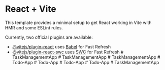 # React + Vite

This template provides a minimal setup to get React working in Vite with HMR and some ESLint rules.

Currently, two official plugins are available:

- [@vitejs/plugin-react](https://github.com/vitejs/vite-plugin-react/blob/main/packages/plugin-react/README.md) uses [Babel](https://babeljs.io/) for Fast Refresh
- [@vitejs/plugin-react-swc](https://github.com/vitejs/vite-plugin-react-swc) uses [SWC](https://swc.rs/) for Fast Refresh
#   T a s k M a n a g e m e n t A p p  
 #   T a s k M a n a g e m e n t A p p  
 #   T a s k M a n a g e m e n t A p p  
 #   T o d o - A p p  
 #   T o d o - A p p  
 #   T o d o - A p p  
 #   T o d o - A p p  
 #   T a s k M a n a g e m e n t A p p  
 